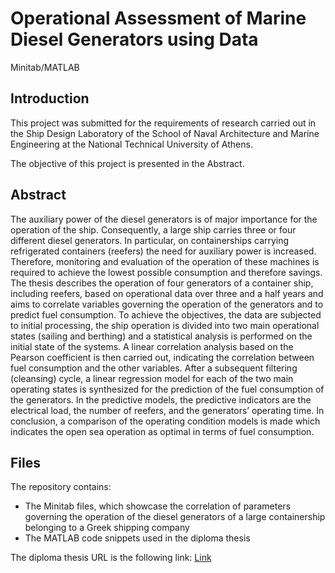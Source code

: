 # Operational Assessment of Marine Diesel Generators using Data

Minitab/MATLAB

## Introduction

This project was submitted for the requirements of research carried out in the Ship Design Laboratory of the School of Naval Architecture and Marine Engineering at the National Technical University of Athens.

The objective of this project is presented in the Abstract.

## Abstract

The auxiliary power of the diesel generators is of major importance for the operation of the ship. Consequently, a large ship carries three or four different diesel generators. In particular, on containerships carrying refrigerated containers (reefers) the need for auxiliary power is increased. Therefore, monitoring and evaluation of the operation of these machines is required to achieve the lowest possible consumption and therefore savings. The thesis describes the operation of four generators of a container ship, including reefers, based on operational data over three and a half years and aims to correlate variables governing the operation of the generators and to predict fuel consumption. To achieve the objectives, the data are subjected to initial processing, the ship operation is divided into two main operational states (sailing and berthing) and a statistical analysis is performed on the initial state of the systems. A linear correlation analysis based on the Pearson coefficient is then carried out, indicating the correlation between fuel consumption and the other variables. After a subsequent filtering (cleansing) cycle, a linear regression model for each of the two main operating states is synthesized for the prediction of the fuel consumption of the generators. In the predictive models, the predictive indicators are the electrical load, the number of reefers, and the generators’ operating time. In conclusion, a comparison of the operating condition models is made which indicates the open sea operation as optimal in terms of fuel consumption.

## Files

The repository contains:
- The Minitab files, which showcase the correlation of parameters governing the operation of the diesel generators of a large containership belonging to a Greek shipping company
- The MATLAB code snippets used in the diploma thesis

The diploma thesis URL is the following link: [Link](https://dspace.lib.ntua.gr/xmlui/handle/123456789/58117)
